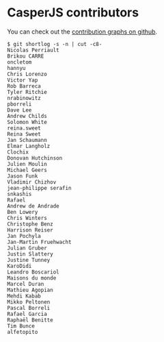 # CasperJS contributors

You can check out the [contribution graphs on github](https://github.com/n1k0/casperjs/graphs/contributors).

```
$ git shortlog -s -n | cut -c8-
Nicolas Perriault
Brikou CARRE
oncletom
hannyu
Chris Lorenzo
Victor Yap
Rob Barreca
Tyler Ritchie
nrabinowitz
pborreli
Dave Lee
Andrew Childs
Solomon White
reina.sweet
Reina Sweet
Jan Schaumann
Elmar Langholz
Clochix
Donovan Hutchinson
Julien Moulin
Michael Geers
Jason Funk
Vladimir Chizhov
jean-philippe serafin
snkashis
Rafael
Andrew de Andrade
Ben Lowery
Chris Winters
Christophe Benz
Harrison Reiser
Jan Pochyla
Jan-Martin Fruehwacht
Julian Gruber
Justin Slattery
Justine Tunney
KaroDidi
Leandro Boscariol
Maisons du monde
Marcel Duran
Mathieu Agopian
Mehdi Kabab
Mikko Peltonen
Pascal Borreli
Rafael Garcia
Raphaël Benitte
Tim Bunce
alfetopito
```
